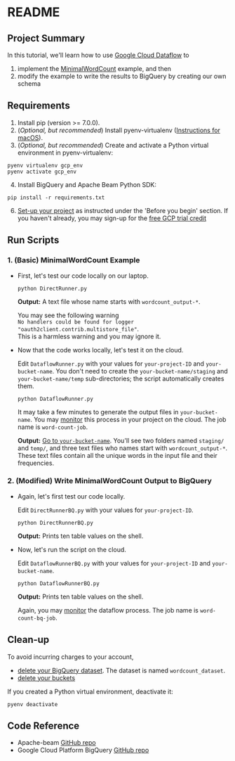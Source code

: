 # README

## Project Summary

In this tutorial, we'll learn how to use [Google Cloud Dataflow](https://cloud.google.com/dataflow/) to

1. implement the [MinimalWordCount](https://beam.apache.org/get-started/wordcount-example/#minimalwordcount) example, and then
2. modify the example to write the results to BigQuery by creating our own schema

## Requirements

1. Install pip (version >= 7.0.0).
2. (*Optional, but recommended*) Install pyenv-virtualenv ([Instructions for macOS](http://akbaribrahim.com/)).
3. (*Optional, but recommended*) Create and activate a Python virtual environment in pyenv-virtualenv:

  ```shell
  pyenv virtualenv gcp_env
  pyenv activate gcp_env
  ```

4. Install BigQuery and Apache Beam Python SDK:

  ```shell
  pip install -r requirements.txt
  ```
6. [Set-up your project](https://cloud.google.com/dataflow/docs/quickstarts/quickstart-python) as instructed under the 'Before you begin' section. If you haven't already, you may sign-up for the [free GCP trial credit](https://cloud.google.com/free/docs/frequently-asked-questions)


## Run Scripts

### 1\. (Basic) MinimalWordCount Example

* First, let's test our code locally on our laptop.
  ```shell
  python DirectRunner.py
  ```
  **Output:** A text file whose name starts with `wordcount_output-*`.

  You may see the following warning<br>
  `No handlers could be found for logger "oauth2client.contrib.multistore_file"`.<br> This is a harmless warning and you may ignore it.

* Now that the code works locally, let's test it on the cloud.  

  Edit `DataflowRunner.py` with your values for `your-project-ID` and `your-bucket-name`. You don't need to create the `your-bucket-name/staging` and `your-bucket-name/temp` sub-directories; the script automatically creates them.
  ```shell
  python DataflowRunner.py
  ```
  It may take a few minutes to generate the output files in `your-bucket-name`. You may [monitor](https://cloud.google.com/dataflow/pipelines/dataflow-monitoring-intf#accessing-the-dataflow-monitoring-interface) this process in your project on the cloud. The job name is `word-count-job`.

  **Output:** [Go to `your-bucket-name`](https://console.cloud.google.com/storage/browser). You'll see two folders named `staging/` and `temp/`, and three text files who names start with `wordcount_output-*`. These text files contain all the unique words in the input file and their frequencies.

### 2\. (Modified) Write MinimalWordCount Output to BigQuery

* Again, let's first test our code locally.

  Edit `DirectRunnerBQ.py` with your values for `your-project-ID`.

  ```shell
  python DirectRunnerBQ.py
  ```
  **Output:** Prints ten table values on the shell.

* Now, let's run the script on the cloud.

  Edit `DataflowRunnerBQ.py` with your values for `your-project-ID` and `your-bucket-name`.

  ```shell
  python DataflowRunnerBQ.py
  ```
  **Output:** Prints ten table values on the shell.

  Again, you may [monitor](https://cloud.google.com/dataflow/pipelines/dataflow-monitoring-intf#accessing-the-dataflow-monitoring-interface) the dataflow process. The job name is `word-count-bq-job`.


## Clean-up

To avoid incurring charges to your account,
* [delete your BigQuery dataset](https://cloud.google.com/bigquery/quickstart-web-ui#clean-up). The dataset is named `wordcount_dataset`.
* [delete your buckets](https://cloud.google.com/storage/docs/quickstart-console#clean-up)

If you created a Python virtual environment, deactivate it:
```shell
pyenv deactivate
```

## Code Reference

* Apache-beam [GitHub repo](https://github.com/apache/beam/blob/master/sdks/python/apache_beam/examples/wordcount_minimal.py)
* Google Cloud Platform BigQuery [GitHub repo](https://github.com/GoogleCloudPlatform/python-docs-samples/blob/master/bigquery/cloud-client/simple_app.py)
